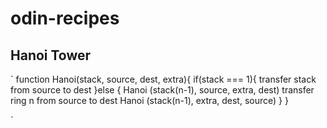 # odin-recipes

## Hanoi Tower
`
    function Hanoi(stack, source, dest, extra){
        if(stack === 1){
            transfer stack from source to dest
        }else {
            Hanoi (stack(n-1), source, extra, dest)
            transfer ring n from source to dest
            Hanoi (stack(n-1), extra, dest, source)
        }
    }

`